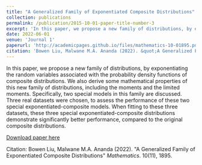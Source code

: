 ```yaml
---
title: "A Generalized Family of Exponentiated Composite Distributions"
collection: publications
permalink: /publication/2015-10-01-paper-title-number-3
excerpt: 'In this paper, we propose a new family of distributions, by exponentiating the random variables associated with the probability density functions of composite distributions. We also derive some mathematical properties of this new family of distributions, including the moments and the limited moments. Specifically, two special models in this family are discussed. Three real datasets were chosen, to assess the performance of these two special exponentiated-composite models. When fitting to these three datasets, these three special exponentiated-composite distributions demonstrate significantly better performance, compared to the original composite distributions.'
date: 2022-06-01
venue: 'Journal 1'
paperurl: 'http://academicpages.github.io/files/mathematics-10-01895.pdf'
citation: 'Bowen Liu, Malwane M.A. Ananda (2022). &quot;A Generalized Family of Exponentiated Composite Distributions&quot; <i>Mathematics</i>. 10(11), 1895.'
---
```

In this paper, we propose a new family of distributions, by exponentiating the random variables associated with the probability density functions of composite distributions. We also derive some mathematical properties of this new family of distributions, including the moments and the limited moments. Specifically, two special models in this family are discussed. Three real datasets were chosen, to assess the performance of these two special exponentiated-composite models. When fitting to these three datasets, these three special exponentiated-composite distributions demonstrate significantly better performance, compared to the original composite distributions.

[Download paper here](http://academicpages.github.io/files/mathematics-10-01895.pdf)

Citation: Bowen Liu, Malwane M.A. Ananda (2022). &quot;A Generalized Family of Exponentiated Composite Distributions&quot; <i>Mathematics</i>. 10(11), 1895.
